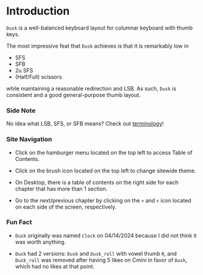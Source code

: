 # Introduction

`Dusk` is a well-balanced keyboard layout for columnar keyboard with thumb keys.

The most impressive feat that `Dusk` achieves is that it is remarkably low in
- SFS
- SFB
- 2u SFS
- (Half/Full) scissors

while maintaining a reasonable redirection and LSB. As such, `Dusk` is consistent and a good general-purpose thumb layout.

### Side Note
No idea what LSB, SFS, or SFB means? Check out [terminology](chapters/term.md)!

### Site Navigation
- Click on the hamburger menu located on the top left to access Table of Contents.

- Click on the brush icon located on the top left to change sitewide theme.

- On Desktop, there is a table of contents on the right side for each chapter that has more than 1 section.

- Go to the next/previous chapter by clicking on the `>` and `<` icon located on each side of the screen, respectively.


### Fun Fact
- `Dusk` originally was named `Clock` on 04/14/2024 because I did not think it was worth anything.

- `Dusk` had 2 versions: `Dusk` and `Dusk_roll` with vowel thumb `R`, and `Dusk_roll` was removed after having 5 likes on Cmini in favor of `Dusk`, which had no likes at that point.



